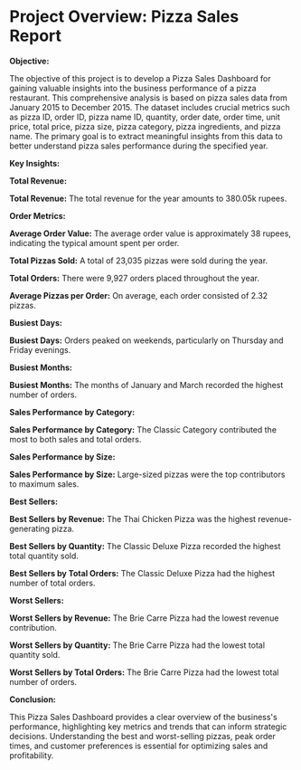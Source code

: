 # Project Overview: Pizza Sales Report 

**Objective:**

The objective of this project is to develop a Pizza Sales Dashboard for gaining valuable insights into the business performance of a pizza restaurant. This comprehensive analysis is based on pizza sales data from January 2015 to December 2015. The dataset includes crucial metrics such as pizza ID, order ID, pizza name ID, quantity, order date, order time, unit price, total price, pizza size, pizza category, pizza ingredients, and pizza name. The primary goal is to extract meaningful insights from this data to better understand pizza sales performance during the specified year.

**Key Insights:**

**Total Revenue:**

**Total Revenue:** The total revenue for the year amounts to 380.05k rupees.

**Order Metrics:**

**Average Order Value:** The average order value is approximately 38 rupees, indicating the typical amount spent per order.

**Total Pizzas Sold:** A total of 23,035 pizzas were sold during the year.

**Total Orders:** There were 9,927 orders placed throughout the year.

**Average Pizzas per Order:** On average, each order consisted of 2.32 pizzas.

**Busiest Days:**

**Busiest Days:** Orders peaked on weekends, particularly on Thursday and Friday evenings.

**Busiest Months:**

**Busiest Months:** The months of January and March recorded the highest number of orders.

**Sales Performance by Category:**

**Sales Performance by Category:** The Classic Category contributed the most to both sales and total orders.

**Sales Performance by Size:**

**Sales Performance by Size:** Large-sized pizzas were the top contributors to maximum sales.

**Best Sellers:**

**Best Sellers by Revenue:** The Thai Chicken Pizza was the highest revenue-generating pizza.

**Best Sellers by Quantity:** The Classic Deluxe Pizza recorded the highest total quantity sold.

**Best Sellers by Total Orders:** The Classic Deluxe Pizza had the highest number of total orders.

**Worst Sellers:**

**Worst Sellers by Revenue:** The Brie Carre Pizza had the lowest revenue contribution.

**Worst Sellers by Quantity:** The Brie Carre Pizza had the lowest total quantity sold.

**Worst Sellers by Total Orders:** The Brie Carre Pizza had the lowest total number of orders.

**Conclusion:**

This Pizza Sales Dashboard provides a clear overview of the business's performance, highlighting key metrics and trends that can inform strategic decisions. Understanding the best and worst-selling pizzas, peak order times, and customer preferences is essential for optimizing sales and profitability.
